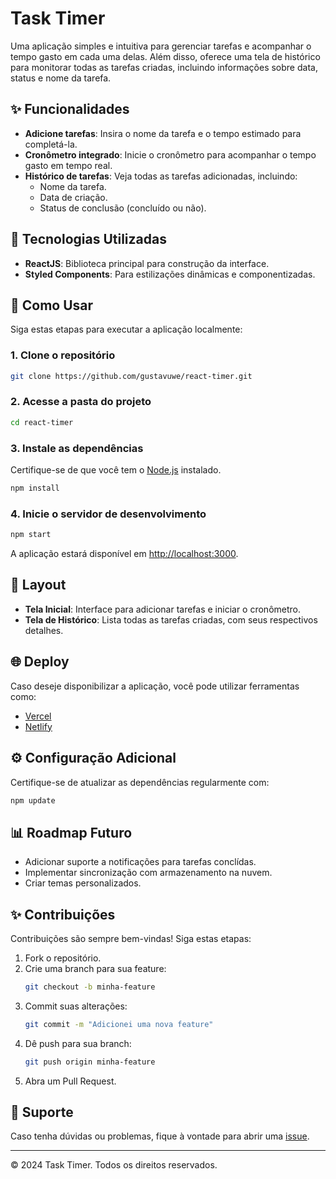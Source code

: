 # Task Timer

Uma aplicação simples e intuitiva para gerenciar tarefas e acompanhar o tempo gasto em cada uma delas. Além disso, oferece uma tela de histórico para monitorar todas as tarefas criadas, incluindo informações sobre data, status e nome da tarefa.

## ✨ Funcionalidades

- **Adicione tarefas**: Insira o nome da tarefa e o tempo estimado para completá-la.
- **Cronômetro integrado**: Inicie o cronômetro para acompanhar o tempo gasto em tempo real.
- **Histórico de tarefas**: Veja todas as tarefas adicionadas, incluindo:
  - Nome da tarefa.
  - Data de criação.
  - Status de conclusão (concluído ou não).

## 🚀 Tecnologias Utilizadas

- **ReactJS**: Biblioteca principal para construção da interface.
- **Styled Components**: Para estilizações dinâmicas e componentizadas.

## 🔧 Como Usar

Siga estas etapas para executar a aplicação localmente:

### 1. Clone o repositório

```bash
git clone https://github.com/gustavuwe/react-timer.git
```

### 2. Acesse a pasta do projeto

```bash
cd react-timer
```

### 3. Instale as dependências

Certifique-se de que você tem o [Node.js](https://nodejs.org) instalado.

```bash
npm install
```

### 4. Inicie o servidor de desenvolvimento

```bash
npm start
```

A aplicação estará disponível em [http://localhost:3000](http://localhost:3000).

## 🎨 Layout

- **Tela Inicial**: Interface para adicionar tarefas e iniciar o cronômetro.
- **Tela de Histórico**: Lista todas as tarefas criadas, com seus respectivos detalhes.

## 🌐 Deploy

Caso deseje disponibilizar a aplicação, você pode utilizar ferramentas como:

- [Vercel](https://vercel.com/)
- [Netlify](https://www.netlify.com/)

## ⚙ Configuração Adicional

Certifique-se de atualizar as dependências regularmente com:

```bash
npm update
```

## 📊 Roadmap Futuro

- Adicionar suporte a notificações para tarefas conclídas.
- Implementar sincronização com armazenamento na nuvem.
- Criar temas personalizados.

## ✨ Contribuições

Contribuições são sempre bem-vindas! Siga estas etapas:

1. Fork o repositório.
2. Crie uma branch para sua feature:
   ```bash
   git checkout -b minha-feature
   ```
3. Commit suas alterações:
   ```bash
   git commit -m "Adicionei uma nova feature"
   ```
4. Dê push para sua branch:
   ```bash
   git push origin minha-feature
   ```
5. Abra um Pull Request.

## 🔧 Suporte

Caso tenha dúvidas ou problemas, fique à vontade para abrir uma [issue](https://github.com/gustavuwe/react-timer/issues).

---

© 2024 Task Timer. Todos os direitos reservados.

